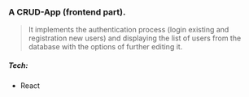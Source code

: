 ### A CRUD-App (frontend part).

> It implements the authentication process (login existing and registration new users)
> and displaying the list of users from the database with the options of further editing it.

##### Tech:
- React